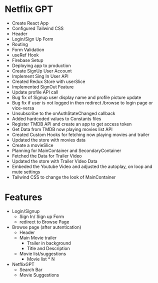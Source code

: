 # Netflix GPT

- Create React App
- Configured Tailwind CSS
- Header
- Login/Sign Up Form
- Routing 
- Form Validation
- useRef Hook
- Firebase Setup
- Deploying app to production
- Create SignUp User Account
- Implement Sing In User API
- Created Redux Store with userSlice
- Implemented SignOut Feature
- Update profile API call 
- Bug fix of Signup user display name and profile picture update
- Bug fix if user is not logged in then redirect /browse to login page or vice-versa
- Unsubscribe to the onAuthStateChanged callback
- Added hardcoded values to Constants files
- Register TMDB API and create an app to get access token
- Get Data from TMDB now playing movies list API
- Created Custom Hooks for fetching now playing movies and trailer
- Updated the store with movies data
- Create a movieSlice
- Planning for MainContainer and SecondaryContainer
- Fetched the Data for Trailer Video
- Updated the store with Trailer Video Data
- Embeded the Youtube Video and adjusted the autoplay, on loop and mute settings
- Tailwind CSS to change the look of MainContainer

# Features
- Login/Signup
    - Sign In/ Sign up Form
    - redirect to Browse Page
- Browse page (after autentication)
    - Header
    - Main Movie trailer 
        - Trailer in background
        - Title and Description
    - Movie list/suggestions
        - Movie list * N
- NetflixGPT
    - Search Bar
    - Movie Suggestions